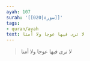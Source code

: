 ```yaml
---
ayah: 107
surah: '[[020|سورة]]'
tags:
- quran/ayah
text: لا ترى فيها عوجا ولا أمتا
---
```

> لا ترى فيها عوجا ولا أمتا
